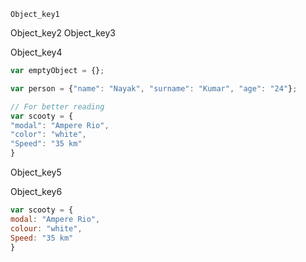 ```ngMeta
Object_key1
```

Object_key2
Object_key3


Object_key4


```javascript
var emptyObject = {};

var person = {"name": "Nayak", "surname": "Kumar", "age": "24"};

// For better reading
var scooty = {
"modal": "Ampere Rio",
"color": "white",
"Speed": "35 km"
}
```
Object_key5


Object_key6

 
```javascript
var scooty = {
modal: "Ampere Rio",
colour: "white",
Speed: "35 km"
}
```
